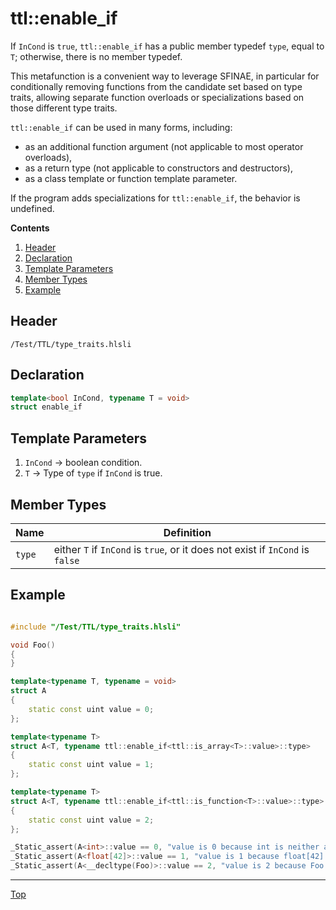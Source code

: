 # ttl::enable_if

If `InCond` is `true`, `ttl::enable_if` has a public member typedef `type`, equal to `T`; otherwise, there is no member typedef.

This metafunction is a convenient way to leverage SFINAE, in particular for conditionally removing functions from the candidate set based on type traits, allowing separate function overloads or specializations based on those different type traits.

`ttl::enable_if` can be used in many forms, including:

- as an additional function argument (not applicable to most operator overloads),
- as a return type (not applicable to constructors and destructors),
- as a class template or function template parameter. 

If the program adds specializations for `ttl::enable_if`, the behavior is undefined. 

**Contents**
1. [Header](#header)
2. [Declaration](#declaration)
3. [Template Parameters](#template-parameters)
4. [Member Types](#member-types)
5. [Example](#example)

## Header

`/Test/TTL/type_traits.hlsli`

## Declaration

```c++
template<bool InCond, typename T = void>
struct enable_if
```

## Template Parameters

1. `InCond` -> boolean condition.
2. `T` -> Type of `type` if `InCond` is true.

## Member Types

| Name | Definition |
|---------------|----------------------------|
| `type`        | either `T` if `InCond` is `true`, or it does not exist if `InCond` is `false` |

## Example

```c++

#include "/Test/TTL/type_traits.hlsli"

void Foo()
{
}

template<typename T, typename = void>
struct A
{
    static const uint value = 0;
};

template<typename T>
struct A<T, typename ttl::enable_if<ttl::is_array<T>::value>::type>
{
    static const uint value = 1;
};

template<typename T>
struct A<T, typename ttl::enable_if<ttl::is_function<T>::value>::type>
{
    static const uint value = 2;
};

_Static_assert(A<int>::value == 0, "value is 0 because int is neither an array or a function so it takes the primary template");
_Static_assert(A<float[42]>::value == 1, "value is 1 because float[42] is an array so it takes the first specialization");
_Static_assert(A<__decltype(Foo)>::value == 2, "value is 2 because Foo is a function so it takes the second specialization");

```
---

[Top](#ttlenable_if)